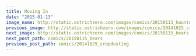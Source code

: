 ```yaml
---
title: Moving In
date: "2015-01-13"
image_name: http://static.ostrichzero.com/images/comics/20150113_haunted.png
previous_image: http://static.ostrichzero.com/images/comics/20141025_cropdusting.png
next_image: http://static.ostrichzero.com/images/comics/20150115_bears.png
next_post_path: comics/20150115_bears
previous_post_path: comics/20141025_cropdusting
---
```

